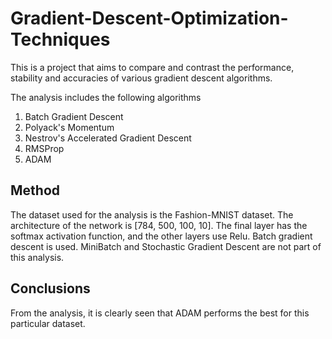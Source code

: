 # Gradient-Descent-Optimization-Techniques

This is a project that aims to compare and contrast the performance, stability and accuracies of various gradient descent algorithms.

The analysis includes the following algorithms
1. Batch Gradient Descent
2. Polyack's Momentum
3. Nestrov's Accelerated Gradient Descent
4. RMSProp
5. ADAM

## Method
The dataset used for the analysis is the Fashion-MNIST dataset. The architecture of the network is [784, 500, 100, 10]. The final layer has the softmax activation function, and the other layers use Relu. Batch gradient descent is used. MiniBatch and Stochastic Gradient Descent are not part of this analysis.

## Conclusions
From the analysis, it is clearly seen that ADAM performs the best for this particular dataset.
